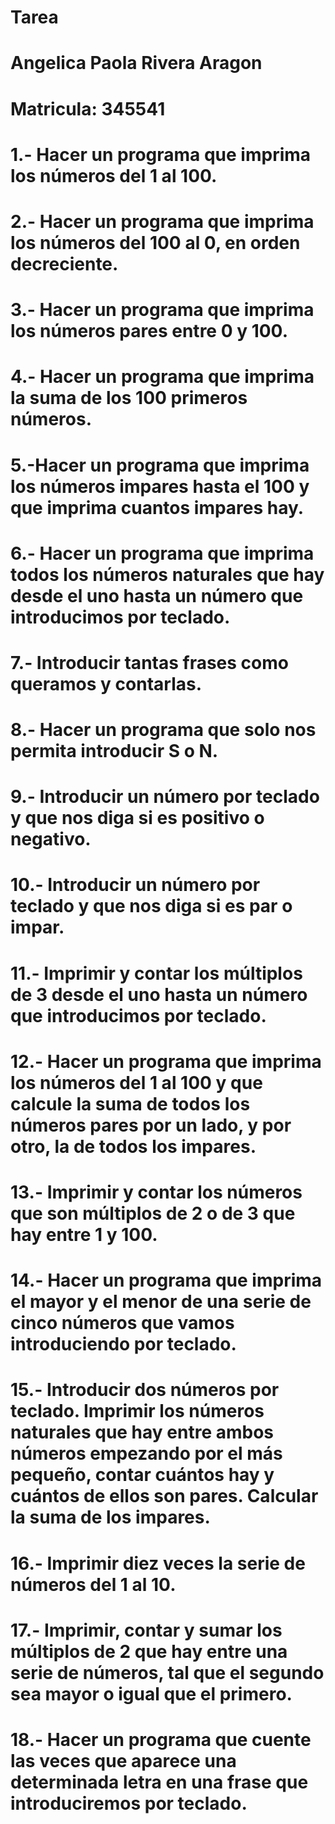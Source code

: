 # Tarea
# Angelica Paola Rivera Aragon 
# Matricula: 345541

# 1.- Hacer un programa que imprima los números del 1 al 100.
# 2.- Hacer un programa que imprima los números del 100 al 0, en orden decreciente.
# 3.- Hacer un programa que imprima los números pares entre 0 y 100.
# 4.- Hacer un programa que imprima la suma de los 100 primeros números.
# 5.-Hacer un programa que imprima los números impares hasta el 100 y que imprima cuantos impares hay.
# 6.- Hacer un programa que imprima todos los números naturales que hay desde el uno hasta un número que introducimos por teclado.
# 7.- Introducir tantas frases como queramos y contarlas.
# 8.- Hacer un programa que solo nos permita introducir S o N.
# 9.- Introducir un número por teclado y que nos diga si es positivo o negativo.
# 10.- Introducir un número por teclado y que nos diga si es par o impar.
# 11.- Imprimir y contar los múltiplos de 3 desde el uno hasta un número que introducimos por teclado.
# 12.- Hacer un programa que imprima los números del 1 al 100 y que calcule la suma de todos los números pares por un lado, y por otro, la de todos los impares.
# 13.- Imprimir y contar los números que son múltiplos de 2 o de 3 que hay entre 1 y 100.
# 14.- Hacer un programa que imprima el mayor y el menor de una serie de cinco números que vamos introduciendo por teclado.
# 15.- Introducir dos números por teclado. Imprimir los números naturales que hay entre ambos números empezando por el más pequeño, contar cuántos hay y cuántos de ellos son pares. Calcular la suma de los impares.
# 16.- Imprimir diez veces la serie de números del 1 al 10.
# 17.- Imprimir, contar y sumar los múltiplos de 2 que hay entre una serie de números, tal que el segundo sea mayor o igual que el primero.
# 18.- Hacer un programa que cuente las veces que aparece una determinada letra en una frase que introduciremos por teclado.